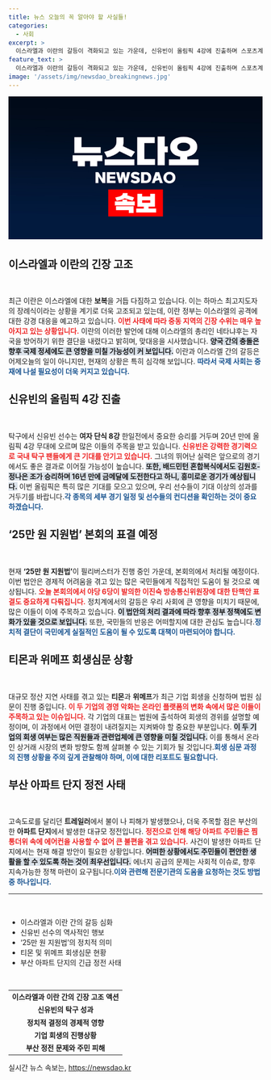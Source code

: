 ```yaml
---
title: 뉴스 오늘의 꼭 알아야 할 사실들!
categories:
  - 사회
excerpt: >
  이스라엘과 이란의 갈등이 격화되고 있는 가운데, 신유빈이 올림픽 4강에 진출하며 스포츠계의 희망을 제시하고 있습니다. 정치적 긴장 속에서 필리버스터와 기업회생 심문이 진행 중인 가운데, 치열한 현안들이 꼬리에 꼬리를 물고 있습니다.
feature_text: >
  이스라엘과 이란의 갈등이 격화되고 있는 가운데, 신유빈이 올림픽 4강에 진출하며 스포츠계의 희망을 제시하고 있습니다. 정치적 긴장 속에서 필리버스터와 기업회생 심문이 진행 중인 가운데, 치열한 현안들이 꼬리에 꼬리를 물고 있습니다.
image: '/assets/img/newsdao_breakingnews.jpg'
---
```


<p><img src="/assets/img/newsdao_breakingnews.jpg" alt="koreaapp 속보" /></p>

<h2 data-ke-size="size26">이스라엘과 이란의 긴장 고조</h2>

<p data-ke-size="size16">&nbsp;</p>

<p data-ke-size="size16">최근 이란은 이스라엘에 대한 <b>보복</b>을 거듭 다짐하고 있습니다. 이는 하마스 최고지도자의 장례식이라는 상황을 계기로 더욱 고조되고 있는데, 이란 정부는 이스라엘의 공격에 대한 강경 대응을 예고하고 있습니다. <b><span style="color: #ee2323;">이번 사태에 따라 중동 지역의 긴장 수위는 매우 높아지고 있는 상황입니다.</span></b> 이란의 이러한 발언에 대해 이스라엘의 총리인 네타냐후는 자국을 방어하기 위한 결단을 내렸다고 밝히며, 맞대응을 시사했습니다. <b><span style="background-color: #21538527;">양국 간의 충돌은 향후 국제 정세에도 큰 영향을 미칠 가능성이 커 보입니다.</span></b> 이란과 이스라엘 간의 갈등은 어제오늘의 일이 아니지만, 현재의 상황은 특히 심각해 보입니다. <b><span style="color: #1a5490;">따라서 국제 사회는 중재에 나설 필요성이 더욱 커지고 있습니다.</span></b></p>

<h2 data-ke-size="size26">신유빈의 올림픽 4강 진출</h2>

<p data-ke-size="size16">&nbsp;</p>

<p data-ke-size="size16">탁구에서 신유빈 선수는 <b>여자 단식 8강</b> 한일전에서 중요한 승리를 거두며 20년 만에 올림픽 4강 무대에 오르며 많은 이들의 주목을 받고 있습니다. <b><span style="color: #ee2323;">신유빈은 강력한 경기력으로 국내 탁구 팬들에게 큰 기대를 안기고 있습니다.</span></b> 그녀의 뛰어난 실력은 앞으로의 경기에서도 좋은 결과로 이어질 가능성이 높습니다. <b><span style="background-color: #21538527;">또한, 배드민턴 혼합복식에서도 김원호-정나은 조가 승리하며 16년 만에 금메달에 도전한다고 하니, 흥미로운 경기가 예상됩니다.</span></b> 이번 올림픽은 특히 많은 기대를 모으고 있으며, 우리 선수들이 기대 이상의 성과를 거두기를 바랍니다.<b><span style="color: #1a5490;">각 종목의 세부 경기 일정 및 선수들의 컨디션을 확인하는 것이 중요하겠습니다.</span></b></p>

<h2 data-ke-size="size26">‘25만 원 지원법’ 본회의 표결 예정</h2>

<p data-ke-size="size16">&nbsp;</p>

<p data-ke-size="size16">현재 <b>‘25만 원 지원법’</b>이 필리버스터가 진행 중인 가운데, 본회의에서 처리될 예정이다. 이번 법안은 경제적 어려움을 겪고 있는 많은 국민들에게 직접적인 도움이 될 것으로 예상됩니다. <b><span style="color: #ee2323;">오늘 본회의에서 야당 6당이 발의한 이진숙 방송통신위원장에 대한 탄핵안 표결도 중요하게 다뤄집니다.</span></b> 정치계에서의 갈등은 우리 사회에 큰 영향을 미치기 때문에, 많은 이들이 이에 주목하고 있습니다. <b><span style="background-color: #21538527;">이 법안의 처리 결과에 따라 향후 정부 정책에도 변화가 있을 것으로 보입니다.</span></b> 또한, 국민들의 반응은 어떠할지에 대한 관심도 높습니다.<b><span style="color: #1a5490;">정치적 결단이 국민에게 실질적인 도움이 될 수 있도록 대책이 마련되어야 합니다.</span></b></p>

<h2 data-ke-size="size26">티몬과 위메프 회생심문 상황</h2>

<p data-ke-size="size16">&nbsp;</p>

<p data-ke-size="size16">대규모 정산 지연 사태를 겪고 있는 <b>티몬</b>과 <b>위메프</b>가 최근 기업 회생을 신청하며 법원 심문이 진행 중입니다. <b><span style="color: #ee2323;">이 두 기업의 경영 악화는 온라인 플랫폼의 변화 속에서 많은 이들이 주목하고 있는 이슈입니다.</span></b> 각 기업의 대표는 법원에 출석하여 회생의 경위를 설명할 예정이며, 이 과정에서 어떤 결정이 내려질지는 지켜봐야 할 중요한 부분입니다. <b><span style="background-color: #21538527;">이 두 기업의 회생 여부는 많은 직원들과 관련업체에 큰 영향을 미칠 것입니다.</span></b> 이를 통해서 온라인 상거래 시장의 변화 방향도 함께 살펴볼 수 있는 기회가 될 것입니다.<b><span style="color: #1a5490;">회생 심문 과정의 진행 상황을 주의 깊게 관찰해야 하며, 이에 대한 리포트도 필요합니다.</span></b></p>

<h2 data-ke-size="size26">부산 아파트 단지 정전 사태</h2>

<p data-ke-size="size16">&nbsp;</p>

<p data-ke-size="size16">고속도로를 달리던 <b>트레일러</b>에서 불이 나 피해가 발생했으나, 더욱 주목할 점은 부산의 한 <b>아파트 단지</b>에서 발생한 대규모 정전입니다. <b><span style="color: #ee2323;">정전으로 인해 해당 아파트 주민들은 찜통더위 속에 에어컨을 사용할 수 없어 큰 불편을 겪고 있습니다.</span></b> 사건이 발생한 아파트 단지에서는 현재 해결 방안이 필요한 상황입니다. <b><span style="background-color: #21538527;">어떠한 상황에서도 주민들이 편안한 생활을 할 수 있도록 하는 것이 최우선입니다.</span></b> 에너지 공급의 문제는 사회적 이슈로, 향후 지속가능한 정책 마련이 요구됩니다.<b><span style="color: #1a5490;">이와 관련해 전문기관의 도움을 요청하는 것도 방법 중 하나입니다.</span></b></p>

<hr>

<p data-ke-size="size16">&nbsp;</p>

<ul>
    <li>이스라엘과 이란 간의 갈등 심화</li>
    <li>신유빈 선수의 역사적인 행보</li>
    <li>‘25만 원 지원법’의 정치적 의미</li>
    <li>티몬 및 위메프 회생심문 현황</li>
    <li>부산 아파트 단지의 긴급 정전 사태</li>
</ul>

<p data-ke-size="size16">&nbsp;</p>

<table style="width: 100%; border-collapse: collapse;">
    <tr>
        <td style="text-align: center; height: 17px;"><b>이스라엘과 이란 간의 긴장 고조 액션</b></td>
    </tr>
    <tr>
        <td style="text-align: center; height: 17px;"><b>신유빈의 탁구 성과</b></td>
    </tr>
    <tr>
        <td style="text-align: center; height: 17px;"><b>정치적 결정의 경제적 영향</b></td>
    </tr>
    <tr>
        <td style="text-align: center; height: 17px;"><b>기업 회생의 진행상황</b></td>
    </tr>
    <tr>
        <td style="text-align: center; height: 17px;"><b>부산 정전 문제와 주민 피해</b></td>
    </tr>
</table>
실시간 뉴스 속보는, <a href="https://newsdao.kr" rel="dofollow">https://newsdao.kr</a>



